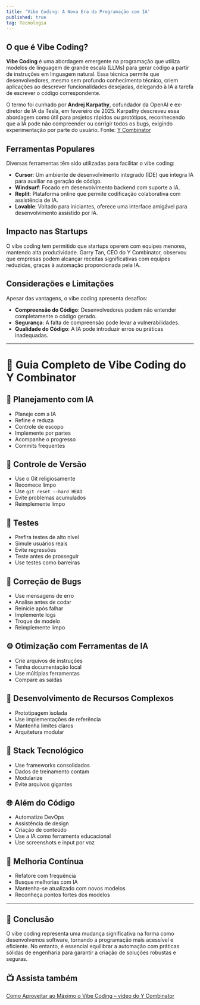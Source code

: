 ```yaml
---
title: 'Vibe Coding: A Nova Era da Programação com IA'
published: true
tag: Tecnologia
---
```


## O que é Vibe Coding?

**Vibe Coding** é uma abordagem emergente na programação que utiliza modelos de linguagem de grande escala (LLMs) para gerar código a partir de instruções em linguagem natural.
Essa técnica permite que desenvolvedores, mesmo sem profundo conhecimento técnico, criem aplicações ao descrever funcionalidades desejadas, delegando à IA a tarefa de escrever o código correspondente.

O termo foi cunhado por **Andrej Karpathy**, cofundador da OpenAI e ex-diretor de IA da Tesla, em fevereiro de 2025.
Karpathy descreveu essa abordagem como útil para projetos rápidos ou protótipos, reconhecendo que a IA pode não compreender ou corrigir todos os bugs, exigindo experimentação por parte do usuário.
Fonte: [Y Combinator](https://www.ycombinator.com/library/ME-vibe-coding-is-the-future)

## Ferramentas Populares

Diversas ferramentas têm sido utilizadas para facilitar o vibe coding:

- **Cursor**: Um ambiente de desenvolvimento integrado (IDE) que integra IA para auxiliar na geração de código.
- **Windsurf**: Focado em desenvolvimento backend com suporte a IA.
- **Replit**: Plataforma online que permite codificação colaborativa com assistência de IA.
- **Lovable**: Voltado para iniciantes, oferece uma interface amigável para desenvolvimento assistido por IA.

## Impacto nas Startups

O vibe coding tem permitido que startups operem com equipes menores, mantendo alta produtividade.
Garry Tan, CEO do Y Combinator, observou que empresas podem alcançar receitas significativas com equipes reduzidas, graças à automação proporcionada pela IA.

## Considerações e Limitações

Apesar das vantagens, o vibe coding apresenta desafios:

- **Compreensão do Código**: Desenvolvedores podem não entender completamente o código gerado.
- **Segurança**: A falta de compreensão pode levar a vulnerabilidades.
- **Qualidade do Código**: A IA pode introduzir erros ou práticas inadequadas.

---

# 📘 Guia Completo de Vibe Coding do Y Combinator

## 🧠 Planejamento com IA
- Planeje com a IA
- Refine e reduza
- Controle de escopo
- Implemente por partes
- Acompanhe o progresso
- Commits frequentes

## 🔁 Controle de Versão
- Use o Git religiosamente
- Recomece limpo
- Use `git reset --hard HEAD`
- Evite problemas acumulados
- Reimplemente limpo

## 🧪 Testes
- Prefira testes de alto nível
- Simule usuários reais
- Evite regressões
- Teste antes de prosseguir
- Use testes como barreiras

## 🐞 Correção de Bugs
- Use mensagens de erro
- Analise antes de codar
- Reinicie após falhar
- Implemente logs
- Troque de modelo
- Reimplemente limpo

## ⚙️ Otimização com Ferramentas de IA
- Crie arquivos de instruções
- Tenha documentação local
- Use múltiplas ferramentas
- Compare as saídas

## 🧩 Desenvolvimento de Recursos Complexos
- Prototipagem isolada
- Use implementações de referência
- Mantenha limites claros
- Arquitetura modular

## 🧱 Stack Tecnológico
- Use frameworks consolidados
- Dados de treinamento contam
- Modularize
- Evite arquivos gigantes

## 🌐 Além do Código
- Automatize DevOps
- Assistência de design
- Criação de conteúdo
- Use a IA como ferramenta educacional
- Use screenshots e input por voz

## 🔄 Melhoria Contínua
- Refatore com frequência
- Busque melhorias com IA
- Mantenha-se atualizado com novos modelos
- Reconheça pontos fortes dos modelos

---

## 🎯 Conclusão

O vibe coding representa uma mudança significativa na forma como desenvolvemos software, tornando a programação mais acessível e eficiente.
No entanto, é essencial equilibrar a automação com práticas sólidas de engenharia para garantir a criação de soluções robustas e seguras.

## 📺 Assista também

[Como Aproveitar ao Máximo o Vibe Coding – vídeo do Y Combinator](https://www.youtube.com/watch?v=BJjsfNO5JTo)
